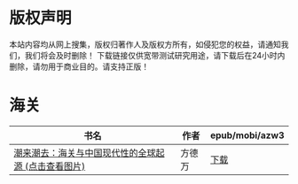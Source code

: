 # 版权声明

本站内容均从网上搜集，版权归著作人及版权方所有，如侵犯您的权益，请通知我们，我们将会及时删除！ 下载链接仅供宽带测试研究用途，请下载后在24小时内删除，请勿用于商业目的。请支持正版！

# 海关

| 书名 | 作者 | epub/mobi/azw3 |
| --- | --- | --- |
| [潮来潮去：海关与中国现代性的全球起源 (点击查看图片)](https://www.dushupai.com/attachment/2024/06/02/02f8ee0ad8c21ca3.jpg) | 方德万 | [下载](https://url89.ctfile.com/f/31084289-1357014019-0a08e6?p=8866) |
